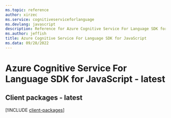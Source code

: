 ```yaml
---
ms.topic: reference
author: xirzec
ms.service: cognitiveserviceforlanguage
ms.devlang: javascript
description: Reference for Azure Cognitive Service For Language SDK for JavaScript
ms.author: jeffish
title: Azure Cognitive Service For Language SDK for JavaScript
ms.data: 09/28/2022
---
```

# Azure Cognitive Service For Language SDK for JavaScript - latest

## Client packages - latest
[!INCLUDE [client-packages](cognitive-service-for-language-client-index.md)]
